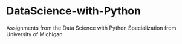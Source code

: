 # DataScience-with-Python
Assignments from the Data Science with Python Specialization from University of Michigan
